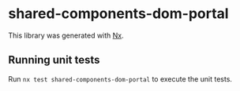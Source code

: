 # shared-components-dom-portal

This library was generated with [Nx](https://nx.dev).

## Running unit tests

Run `nx test shared-components-dom-portal` to execute the unit tests.
